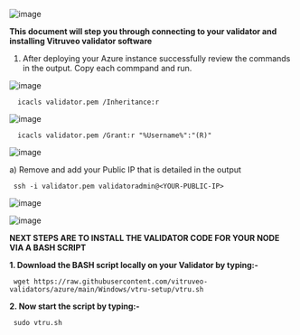 ![image](https://github.com/vitruveo-validators/aws/assets/157662422/0bf3e724-4ff2-45f1-8406-e7454111baf1)



**This document will step you through connecting to your validator and installing Vitruveo validator software**


1. After deploying your Azure instance successfully review the commands in the output. Copy each commpand and run.

![image](https://github.com/vitruveo-validators/azure/assets/157662422/c1103c39-d349-44bb-adf6-26fbef1220f5)


      icacls validator.pem /Inheritance:r

![image](https://github.com/vitruveo-validators/azure/assets/157662422/20272bbe-d40f-4df4-a44e-565406a954f9)


      icacls validator.pem /Grant:r "%Username%":"(R)"


![image](https://github.com/vitruveo-validators/azure/assets/157662422/76f22190-3c3b-4144-a64c-69f47c27b531)

a) Remove **<YOUR-PUBLIC-IP>** and add your Public IP that is detailed in the output

     ssh -i validator.pem validatoradmin@<YOUR-PUBLIC-IP> 

![image](https://github.com/vitruveo-validators/azure/assets/157662422/8f862375-b13a-4e47-a55f-48502b3e5bd3)


![image](https://github.com/vitruveo-validators/azure/assets/157662422/77d1dd12-24a7-4848-b9cd-1d235dc013db)






**NEXT STEPS ARE TO INSTALL THE VALIDATOR CODE FOR YOUR NODE VIA A BASH SCRIPT**


**1. Download the BASH script locally on your Validator by typing:-** 

     wget https://raw.githubusercontent.com/vitruveo-validators/azure/main/Windows/vtru-setup/vtru.sh 

**2. Now start the script by typing:-**

     sudo vtru.sh 
